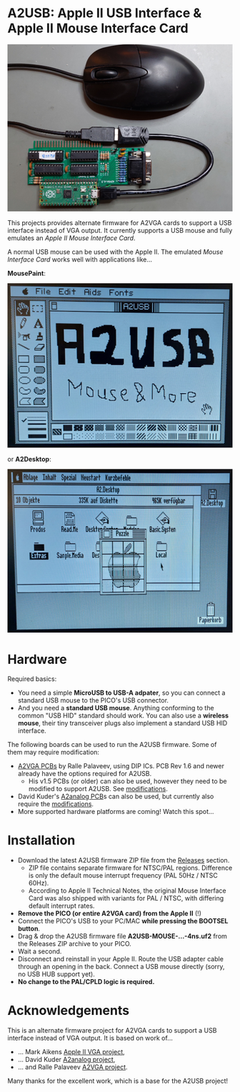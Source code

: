 # A2USB: Apple II USB Interface & Apple II Mouse Interface Card
![A2USB](Photos/A2USB_MouseAndMore.jpg)

This projects provides alternate firmware for A2VGA cards to support a USB interface instead of VGA output. It currently supports a USB mouse and fully emulates an *Apple II Mouse Interface Card*.

A normal USB mouse can be used with the Apple II. The emulated *Mouse Interface Card* works well with applications like...

**MousePaint**:

![MousePaint](Photos/A2USB_MousePaint.jpg)

or **A2Desktop**:

![A2Desktop](Photos/A2USB_A2Desktop.jpg)

# Hardware
Required basics:

* You need a simple **MicroUSB to USB-A adpater**, so you can connect a standard USB mouse to the PICO's USB connector.
* And you need a **standard USB mouse**. Anything conforming to the common "USB HID" standard should work.
You can also use a **wireless mouse**, their tiny transceiver plugs also implement a standard USB HID interface.

The following boards can be used to run the A2USB firmware. Some of them may require modification:

* [A2VGA PCBs](https://github.com/rallepalaveev/analog) by Ralle Palaveev, using DIP ICs. PCB Rev 1.6 and newer already have the options required for A2USB.
  * His v1.5 PCBs (or older) can also be used, however they need to be modified to support A2USB. See [modifications](HwModding.md).
* David Kuder's [A2analog PCB](https://github.com/V2RetroComputing/analog)s can also be used, but currently also require the [modifications](HwModding.md).
* More supported hardware platforms are coming! Watch this spot...

# Installation
* Download the latest A2USB firmware ZIP file from the [Releases](/Releases) section.
   * ZIP file contains separate firmware for NTSC/PAL regions. Difference is only the default mouse interrupt frequency (PAL 50Hz / NTSC 60Hz).
   * According to Apple II Technical Notes, the original Mouse Interface Card was also shipped with variants for PAL / NTSC, with differing default interrupt rates.
* **Remove the PICO (or entire A2VGA card) from the Apple II** (!)
* Connect the PICO's USB to your PC/MAC **while pressing the BOOTSEL button**.
* Drag & drop the A2USB firmware file **A2USB-MOUSE-...-4ns.uf2** from the Releases ZIP archive to your PICO.
* Wait a second.
* Disconnect and reinstall in your Apple II. Route the USB adapter cable through an opening in the back. Connect a USB mouse directly (sorry, no USB HUB support yet).
* **No change to the PAL/CPLD logic is required.**

# Acknowledgements
This is an alternate firmware project for A2VGA cards to support a USB interface instead of VGA output.
It is based on work of...

* ... Mark Aikens [Apple II VGA project](https://github.com/markadev/AppleII-VGA/),
* ... David Kuder [A2analog project](https://github.com/V2RetroComputing/analog),
* ... and Ralle Palaveev [A2VGA project](https://github.com/rallepalaveev/analog).

Many thanks for the excellent work, which is a base for the A2USB project!
